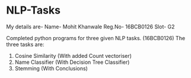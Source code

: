 # NLP-Tasks

My details are- 
Name- Mohit Khanwale
Reg.No- 16BCB0126
Slot- G2

Completed python programs for three given NLP tasks. (16BCB0126)
The three tasks are:
1. Cosine Similarity (With added Count vectoriser)
2. Name Classifier (With Decision Tree Classifier)
3. Stemming (With Conclusions)
